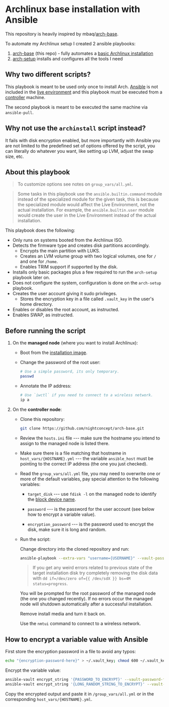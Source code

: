 # Archlinux base installation with Ansible

This repository is heavily inspired by mbaq/[arch-base](https://github.com/mabq/arch-base).

To automate my Archlinux setup I created 2 ansible playbooks:

1. [arch-base](https://github.com/mabq/arch-base) (this repo) - fully automates a [basic Archlinux installation](https://wiki.archlinux.org/title/Installation_guide)
2. [arch-setup](https://github.com/mabq/arch-setup) installs and configures all the tools I need


## Why two different scripts?

This playbook is meant to be used only once to install Arch. [Ansible](https://archlinux.org/packages/extra/any/ansible/) is not included in the [live environment](https://wiki.archlinux.org/title/Installation_guide#Boot_the_live_environment) and this playbook must be executed from a [controller](https://docs.ansible.com/ansible/latest/getting_started/index.html#getting-started-with-ansible) machine.

The second playbook is meant to be executed the same machine via `ansible-pull`.


## Why not use the `archinstall` script instead?

It fails with disk encryption enabled, but more importantly with Ansible you are not limited to the predefined set of options offered by the script, you can literally do whatever you want, like setting up LVM, adjust the swap size, etc.


## About this playbook

> To customize options see notes on `group_vars/all.yml`.

> Some tasks in this playbook use the `ansible.builtin.command` module instead of the specialized module for the given task, this is because the specialized module would affect the Live Environment, not the actual installation. For example, the `ansible.builtin.user` module would create the user in the Live Environment instead of the actual installation. 

This playbook does the following:

- Only runs on systems booted from the Archlinux ISO.
- Detects the firmware type and creates disk partitions accordingly. 
    - Encrypts the main partition with LUKS.
    - Creates an LVM volume group with two logical volumes, one for `/` and one for `/home`.
    - Enables TRIM support if supported by the disk.
- Installs only basic packages plus a few required to run the `arch-setup` playbook later on.
- Does not configure the system, configuration is done on the `arch-setup` playbook.
- Creates the user account giving it sudo privileges.
    - Stores the encryption key in a file called `.vault_key` in the user's home directory.
- Enables or disables the root account, as instructed.
- Enables SWAP, as instructed.


## Before running the script

1. On the **managed node** (where you want to install Archlinux):

   - Boot from the [installation image](https://archlinux.org/download/).
   
   - Change the password of the root user:
   
     ```bash
     # Use a simple password, its only temporary.
     passwd
     ```
   
   - Annotate the IP address:
   
     ```bash
     # Use `iwctl` if you need to connect to a wireless network.
     ip a
     ```
   
2. On the **controller node**:

   - Clone this repository:
   
     ```bash
     git clone https://github.com/nightconcept/arch-base.git
     ``` 
   
   - Review the `hosts.ini` file --- make sure the hostname you intend to assign to the managed node is listed there.
   
   - Make sure there is a file matching that hostname in `host_vars/{HOSTNAME}.yml` --- the variable `ansible_host` must be pointing to the correct IP address (the one you just checked).

   - Read the `group_vars/all.yml` file, you may need to overwrite one or more of the default variables, pay special attention to the following variables: 

     - `target_disk` --- use `fdisk -l` on the managed node to identify the [block device name](https://wiki.archlinux.org/title/Device_file#Block_devices).

     - `password` --- is the password for the user account (see below how to encrypt a variable value).

     - `encryption_password` --- is the password used to encrypt the disk, make sure it is long and random.

   - Run the script:

     Change directory into the cloned repository and run:

     ```bash
     ansible-playbook --extra-vars "username={USERNAME}" --vault-password-file ~/.vault_key --ask-pass local.yml
     ```

     > If you get any weird errors related to previous state of the target installation disk try completely removing the disk data with `dd if=/dev/zero of={{ /dev/sdX }} bs=4M status=progress`.

     You will be prompted for the root password of the managed node (the one you changed recently). If no errors occur the managed node will shutdown automatically after a successful installation.

     Remove install media and turn it back on.

     Use the `nmtui` command to connect to a wireless network.


## How to encrypt a variable value with Ansible

First store the encryption password in a file to avoid any typos:

   ```bash
   echo "{encryption-password-here}" > ~/.vault_key; chmod 600 ~/.vault_key
   ```

Encrypt the variable value:

   ```bash
   ansible-vault encrypt_string '{PASSWORD_TO_ENCRYPT}' --vault-password-file ~/.vault_key --name 'password'
   ansible-vault encrypt_string '{LONG_RANDOM_STRING_TO_ENCRYPT}' --vault-password-file ~/.vault_key --name 'encryption_password'
   ```

Copy the encrypted output and paste it in `/group_vars/all.yml` or in the corresponding `host_vars/{HOSTNAME}.yml`.


